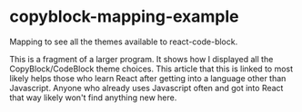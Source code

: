 # copyblock-mapping-example
Mapping to see all the themes available to react-code-block.

This is a fragment of a larger program. It shows how I displayed all the CopyBlock/CodeBlock theme choices. This article that this is linked to most likely helps those who learn React after getting into a language other than Javascript. Anyone who already uses Javascript often and got into React that way likely won't find anything new here.
